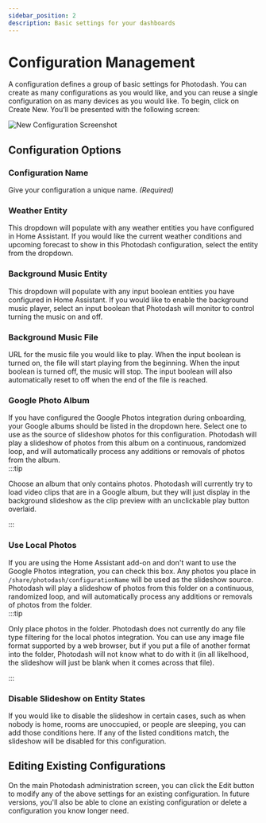 ```yaml
---
sidebar_position: 2
description: Basic settings for your dashboards
---
```


# Configuration Management

A configuration defines a group of basic settings for Photodash. You can create as many configurations as you would like, and you can reuse a single configuration on as many devices as you would like. To begin, click on Create New. You'll be presented with the following screen:

![New Configuration Screenshot](/img/config.png)

## Configuration Options
### Configuration Name
Give your configuration a unique name. *(Required)*
### Weather Entity
This dropdown will populate with any weather entities you have configured in Home Assistant. If you would like the current weather conditions and upcoming forecast to show in this Photodash configuration, select the entity from the dropdown.
### Background Music Entity
This dropdown will populate with any input boolean entities you have configured in Home Assistant. If you would like to enable the background music player, select an input boolean that Photodash will monitor to control turning the music on and off.
### Background Music File
URL for the music file you would like to play. When the input boolean is turned on, the file will start playing from the beginning. When the input boolean is turned off, the music will stop. The input boolean will also automatically reset to off when the end of the file is reached.
### Google Photo Album
If you have configured the Google Photos integration during onboarding, your Google albums should be listed in the dropdown here. Select one to use as the source of slideshow photos for this configuration. Photodash will play a slideshow of photos from this album on a continuous, randomized loop, and will automatically process any additions or removals of photos from the album.  
:::tip

Choose an album that only contains photos. Photodash will currently try to load video clips that are in a Google album, but they will just display in the background slideshow as the clip preview with an unclickable play button overlaid.

:::
### Use Local Photos
If you are using the Home Assistant add-on and don't want to use the Google Photos integration, you can check this box. Any photos you place in `/share/photodash/configurationName` will be used as the slideshow source. Photodash will play a slideshow of photos from this folder on a continuous, randomized loop, and will automatically process any additions or removals of photos from the folder.  
:::tip

Only place photos in the folder. Photodash does not currently do any file type filtering for the local photos integration. You can use any image file format supported by a web browser, but if you put a file of another format into the folder, Photodash will not know what to do with it (in all likelhood, the slideshow will just be blank when it comes across that file).

:::

### Disable Slideshow on Entity States
If you would like to disable the slideshow in certain cases, such as when nobody is home, rooms are unoccupied, or people are sleeping, you can add those conditions here. If any of the listed conditions match, the slideshow will be disabled for this configuration.

## Editing Existing Configurations
On the main Photodash administration screen, you can click the Edit button to modify any of the above settings for an existing configuration. In future versions, you'll also be able to clone an existing configuration or delete a configuration you know longer need.